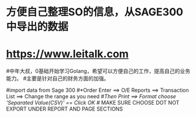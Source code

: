# 方便自己整理SO的信息，从SAGE300中导出的数据
# https://www.leitalk.com
#中年大叔，0基础开始学习Golang，希望可以方便自己的工作，提高自己的业务能力。
#主要是针对自己的财务方面的加强。

#import data from Sage 300
#*Order Enter ==> O/E Reports ==> Transaction List ==> Change the range as you need
#*Then Print ==> Format choose 'Separated Value(CSV)' == Click OK
#* MAKE SURE CHOOSE DOT NOT EXPORT UNDER REPORT AND PAGE SECTIONS
